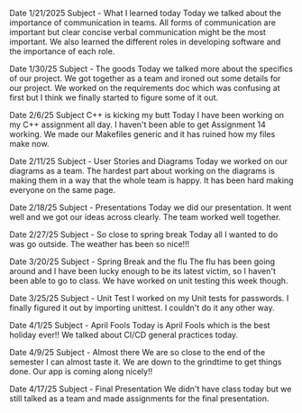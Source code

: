 Date 1/21/2025  Subject - What I learned today
Today we talked about the importance of communication in teams. All forms of communication are important but clear concise verbal communication might be the most important. We also learned the different roles in developing software and the importance of each role.

Date 1/30/25  Subject - The goods
Today we talked more about the specifics of our project. We got together as a team and ironed out some details for our project. We worked on the requirements doc which was confusing at first but I think we finally started to figure some of it out.

Date 2/6/25 Subject C++ is kicking my butt
Today I have been working on my C++ assignment all day. I haven't been able to get Assignment 14 working. We made our Makefiles generic and it has ruined how my files make now.

Date 2/11/25  Subject - User Stories and Diagrams
Today we worked on our diagrams as a team. The hardest part about working on the diagrams is making them in a way that the whole team is happy. It has been hard making everyone on the same page.

Date 2/18/25 Subject - Presentations
Today we did our presentation. It went well and we got our ideas across clearly. The team worked well together.

Date 2/27/25  Subject - So close to spring break
Today all I wanted to do was go outside. The weather has been so nice!!!

Date 3/20/25	Subject - Spring Break and the flu
The flu has been going around and I have been lucky enough to be its latest victim, so I haven't been able to go to class. We have worked on unit testing this week though.

Date 3/25/25	Subject - Unit Test
I worked on my Unit tests for passwords. I finally figured it out by importing unittest. I couldn't do it any other way.

Date 4/1/25	Subject - April Fools
Today is April Fools which is the best holiday ever!! We talked about CI/CD general practices today.

Date 4/9/25	Subject - Almost there
We are so close to the end of the semester I can almost taste it. We are down to the grindtime to get things done. Our app is coming along nicely!!

Date 4/17/25	Subject - Final Presentation
We didn't have class today but we still talked as a team and made assignments for the final presentation. 
